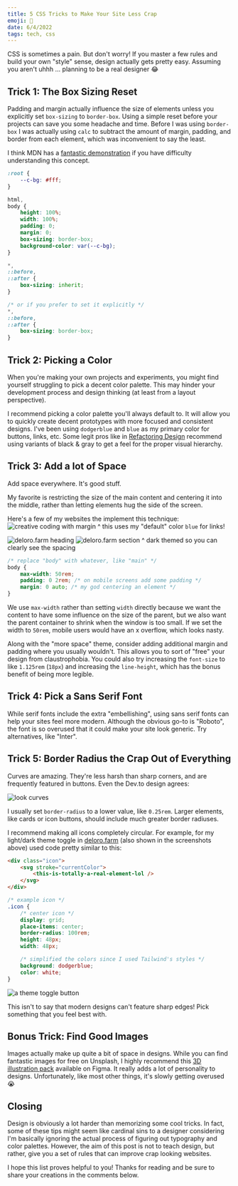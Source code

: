 ```yaml
---
title: 5 CSS Tricks to Make Your Site Less Crap
emoji: 🥳
date: 6/4/2022
tags: tech, css
---
```


CSS is sometimes a pain. But don't worry! If you master a few rules and build your own "style" sense, design actually gets pretty easy. Assuming you aren't uhhh ... planning to be a real designer 😂

## Trick 1: The Box Sizing Reset

Padding and margin actually influence the size of elements unless you explicitly set `box-sizing` to `border-box`. Using a simple reset before your projects can save you some headache and time. Before I was using `border-box` I was actually using `calc` to subtract the amount of margin, padding, and border from each element, which was inconvenient to say the least.

I think MDN has a [fantastic demonstration](https://developer.mozilla.org/en-US/docs/Web/CSS/box-sizing) if you have difficulty understanding this concept.

```css
:root {
    --c-bg: #fff;
}

html,
body {
    height: 100%;
    width: 100%;
    padding: 0;
    margin: 0;
    box-sizing: border-box;
    background-color: var(--c-bg);
}

*,
::before,
::after {
    box-sizing: inherit;
}

/* or if you prefer to set it explicitly */
*,
::before,
::after {
    box-sizing: border-box;
}
```

## Trick 2: Picking a Color

When you're making your own projects and experiments, you might find yourself struggling to pick a decent color palette. This may hinder your development process and design thinking (at least from a layout perspective).

I recommend picking a color palette you'll always default to. It will allow you to quickly create decent prototypes with more focused and consistent designs. I've been using `dodgerblue` and `blue` as my primary color for buttons, links, etc. Some legit pros like in [Refactoring Design](https://www.refactoringui.com/book) recommend using variants of black & gray to get a feel for the proper visual hierarchy.

## Trick 3: Add a lot of Space

Add space everywhere. It's good stuff.

My favorite is restricting the size of the main content and centering it into the middle, rather than letting elements hug the side of the screen.

Here's a few of my websites the implement this technique:
![creative coding with margin](https://dev-to-uploads.s3.amazonaws.com/uploads/articles/d5vb9zf00jg0pr1bcimb.png)
^ this uses my "default" color `blue` for links!

![deloro.farm heading](https://dev-to-uploads.s3.amazonaws.com/uploads/articles/0nt9pneiedm4071v7pig.png)
![deloro.farm section](https://dev-to-uploads.s3.amazonaws.com/uploads/articles/tzb98gq8lm0j4nrmltoi.png)
^ dark themed so you can clearly see the spacing

```css
/* replace "body" with whatever, like "main" */
body {
    max-width: 50rem;
    padding: 0 2rem; /* on mobile screens add some padding */
    margin: 0 auto; /* my god centering an element */
}
```

We use `max-width` rather than setting `width` directly because we want the content to have some influence on the size of the parent, but we also want the parent container to shrink when the window is too small. If we set the width to `50rem`, mobile users would have an x overflow, which looks nasty.

Along with the "more space" theme, consider adding additional margin and padding where you usually wouldn't. This allows you to sort of "free" your design from claustrophobia. You could also try increasing the `font-size` to like `1.125rem` (`18px`) and increasing the `line-height`, which has the bonus benefit of being more legible.

## Trick 4: Pick a Sans Serif Font

While serif fonts include the extra "embellishing", using sans serif fonts can help your sites feel more modern. Although the obvious go-to is "Roboto", the font is so overused that it could make your site look generic. Try alternatives, like "Inter".

## Trick 5: Border Radius the Crap Out of Everything

Curves are amazing. They're less harsh than sharp corners, and are frequently featured in buttons. Even the Dev.to design agrees:

![look curves](https://dev-to-uploads.s3.amazonaws.com/uploads/articles/louz6jgfou66nt369ji2.png)

I usually set `border-radius` to a lower value, like `0.25rem`. Larger elements, like cards or icon buttons, should include much greater border radiuses.

I recommend making all icons completely circular. For example, for my light/dark theme toggle in [deloro.farm](https://deloro.farm) (also shown in the screenshots above) used code pretty similar to this:

```html
<div class="icon">
    <svg stroke="currentColor">
        <this-is-totally-a-real-element-lol />
    </svg>
</div>
```

```css
/* example icon */
.icon {
    /* center icon */
    display: grid;
    place-items: center;
    border-radius: 100rem;
    height: 48px;
    width: 48px;

    /* simplified the colors since I used Tailwind's styles */
    background: dodgerblue;
    color: white;
}
```

![a theme toggle button](https://dev-to-uploads.s3.amazonaws.com/uploads/articles/0r01md85hlvadce5hcdf.png)

This isn't to say that modern designs can't feature sharp edges! Pick something that you feel best with.

## Bonus Trick: Find Good Images

Images actually make up quite a bit of space in designs. While you can find fantastic images for free on Unsplash, I highly recommend this [3D illustration pack](https://www.figma.com/community/file/890095002328610853) available on Figma. It really adds a lot of personality to designs. Unfortunately, like most other things, it's slowly getting overused 😭

## Closing

Design is obviously a lot harder than memorizing some cool tricks. In fact, some of these tips might seem like cardinal sins to a designer considering I'm basically ignoring the actual process of figuring out typography and color palettes. However, the aim of this post is not to teach design, but rather, give you a set of rules that can improve crap looking websites.

I hope this list proves helpful to you! Thanks for reading and be sure to share your creations in the comments below.
